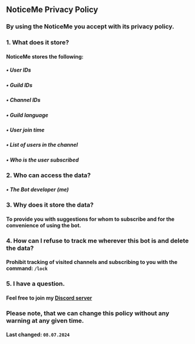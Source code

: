 ## NoticeMe Privacy Policy

### By using the NoticeMe you accept with its privacy policy.

### 1. What does it store?
#### NoticeMe stores the following:
##### • User IDs
##### • Guild IDs
##### • Channel IDs
##### • Guild language
##### • User join time
##### • List of users in the channel
##### • Who is the user subscribed

### 2. Who can access the data?
##### • The Bot developer (me)

### 3. Why does it store the data?
#### To provide you with suggestions for whom to subscribe and for the convenience of using the bot.

### 4. How can I refuse to track me wherever this bot is and delete the data?
#### Prohibit tracking of visited channels and subscribing to you with the command: `/lock`

### 5. I have a question.
#### Feel free to join my [Discord server](https://discord.gg/UrWG3R683d)

### Please note, that we can change this policy without any warning at any given time.
#### **Last changed:** `08.07.2024`